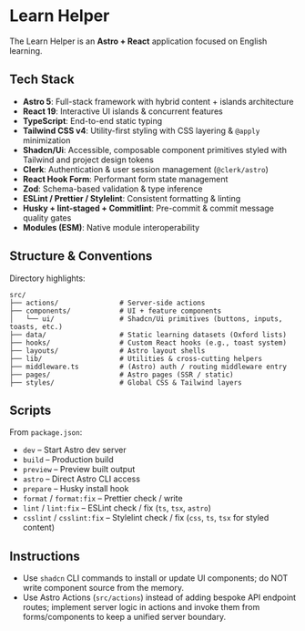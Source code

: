 # Learn Helper

The Learn Helper is an **Astro + React** application focused on English learning.

## Tech Stack

- **Astro 5**: Full-stack framework with hybrid content + islands architecture
- **React 19**: Interactive UI islands & concurrent features
- **TypeScript**: End-to-end static typing
- **Tailwind CSS v4**: Utility-first styling with CSS layering & `@apply` minimization
- **Shadcn/Ui**: Accessible, composable component primitives styled with Tailwind and project design tokens
- **Clerk**: Authentication & user session management (`@clerk/astro`)
- **React Hook Form**: Performant form state management
- **Zod**: Schema-based validation & type inference
- **ESLint / Prettier / Stylelint**: Consistent formatting & linting
- **Husky + lint-staged + Commitlint**: Pre-commit & commit message quality gates
- **Modules (ESM)**: Native module interoperability

## Structure & Conventions

Directory highlights:

```text
src/
├── actions/               # Server-side actions
├── components/            # UI + feature components
│   └── ui/                # Shadcn/Ui primitives (buttons, inputs, toasts, etc.)
├── data/                  # Static learning datasets (Oxford lists)
├── hooks/                 # Custom React hooks (e.g., toast system)
├── layouts/               # Astro layout shells
├── lib/                   # Utilities & cross-cutting helpers
├── middleware.ts          # (Astro) auth / routing middleware entry
├── pages/                 # Astro pages (SSR / static)
├── styles/                # Global CSS & Tailwind layers
```

## Scripts

From `package.json`:

- `dev` – Start Astro dev server
- `build` – Production build
- `preview` – Preview built output
- `astro` – Direct Astro CLI access
- `prepare` – Husky install hook
- `format` / `format:fix` – Prettier check / write
- `lint` / `lint:fix` – ESLint check / fix (`ts`, `tsx`, `astro`)
- `csslint` / `csslint:fix` – Stylelint check / fix (`css`, `ts`, `tsx` for styled content)

## Instructions

- Use `shadcn` CLI commands to install or update UI components; do NOT write component source from the memory.
- Use Astro Actions (`src/actions`) instead of adding bespoke API endpoint routes; implement server logic in actions and invoke them from forms/components to keep a unified server boundary.
